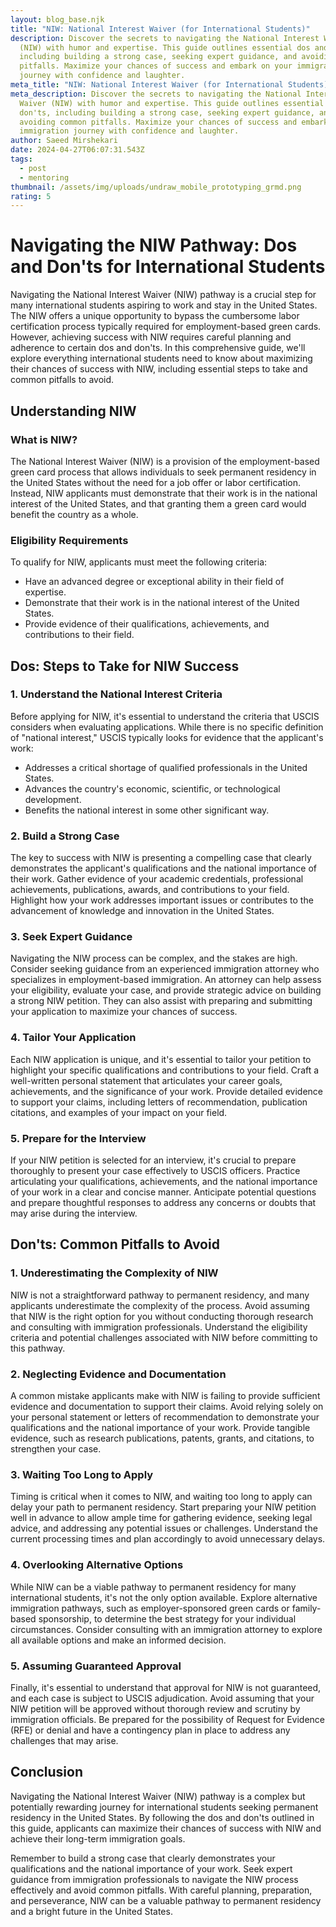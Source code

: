 ```yaml
---
layout: blog_base.njk
title: "NIW: National Interest Waiver (for International Students)"
description: Discover the secrets to navigating the National Interest Waiver
  (NIW) with humor and expertise. This guide outlines essential dos and don'ts,
  including building a strong case, seeking expert guidance, and avoiding common
  pitfalls. Maximize your chances of success and embark on your immigration
  journey with confidence and laughter.
meta_title: "NIW: National Interest Waiver (for International Students)"
meta_description: Discover the secrets to navigating the National Interest
  Waiver (NIW) with humor and expertise. This guide outlines essential dos and
  don'ts, including building a strong case, seeking expert guidance, and
  avoiding common pitfalls. Maximize your chances of success and embark on your
  immigration journey with confidence and laughter.
author: Saeed Mirshekari
date: 2024-04-27T06:07:31.543Z
tags:
  - post
  - mentoring
thumbnail: /assets/img/uploads/undraw_mobile_prototyping_grmd.png
rating: 5
---
```

# Navigating the NIW Pathway: Dos and Don'ts for International Students

Navigating the National Interest Waiver (NIW) pathway is a crucial step for many international students aspiring to work and stay in the United States. The NIW offers a unique opportunity to bypass the cumbersome labor certification process typically required for employment-based green cards. However, achieving success with NIW requires careful planning and adherence to certain dos and don'ts. In this comprehensive guide, we'll explore everything international students need to know about maximizing their chances of success with NIW, including essential steps to take and common pitfalls to avoid.

## Understanding NIW

### What is NIW?

The National Interest Waiver (NIW) is a provision of the employment-based green card process that allows individuals to seek permanent residency in the United States without the need for a job offer or labor certification. Instead, NIW applicants must demonstrate that their work is in the national interest of the United States, and that granting them a green card would benefit the country as a whole.

### Eligibility Requirements

To qualify for NIW, applicants must meet the following criteria:

- Have an advanced degree or exceptional ability in their field of expertise.
- Demonstrate that their work is in the national interest of the United States.
- Provide evidence of their qualifications, achievements, and contributions to their field.

## Dos: Steps to Take for NIW Success

### 1. Understand the National Interest Criteria

Before applying for NIW, it's essential to understand the criteria that USCIS considers when evaluating applications. While there is no specific definition of "national interest," USCIS typically looks for evidence that the applicant's work:

   - Addresses a critical shortage of qualified professionals in the United States.
   - Advances the country's economic, scientific, or technological development.
   - Benefits the national interest in some other significant way.

### 2. Build a Strong Case

The key to success with NIW is presenting a compelling case that clearly demonstrates the applicant's qualifications and the national importance of their work. Gather evidence of your academic credentials, professional achievements, publications, awards, and contributions to your field. Highlight how your work addresses important issues or contributes to the advancement of knowledge and innovation in the United States.

### 3. Seek Expert Guidance

Navigating the NIW process can be complex, and the stakes are high. Consider seeking guidance from an experienced immigration attorney who specializes in employment-based immigration. An attorney can help assess your eligibility, evaluate your case, and provide strategic advice on building a strong NIW petition. They can also assist with preparing and submitting your application to maximize your chances of success.

### 4. Tailor Your Application

Each NIW application is unique, and it's essential to tailor your petition to highlight your specific qualifications and contributions to your field. Craft a well-written personal statement that articulates your career goals, achievements, and the significance of your work. Provide detailed evidence to support your claims, including letters of recommendation, publication citations, and examples of your impact on your field.

### 5. Prepare for the Interview

If your NIW petition is selected for an interview, it's crucial to prepare thoroughly to present your case effectively to USCIS officers. Practice articulating your qualifications, achievements, and the national importance of your work in a clear and concise manner. Anticipate potential questions and prepare thoughtful responses to address any concerns or doubts that may arise during the interview.

## Don'ts: Common Pitfalls to Avoid

### 1. Underestimating the Complexity of NIW

NIW is not a straightforward pathway to permanent residency, and many applicants underestimate the complexity of the process. Avoid assuming that NIW is the right option for you without conducting thorough research and consulting with immigration professionals. Understand the eligibility criteria and potential challenges associated with NIW before committing to this pathway.

### 2. Neglecting Evidence and Documentation

A common mistake applicants make with NIW is failing to provide sufficient evidence and documentation to support their claims. Avoid relying solely on your personal statement or letters of recommendation to demonstrate your qualifications and the national importance of your work. Provide tangible evidence, such as research publications, patents, grants, and citations, to strengthen your case.

### 3. Waiting Too Long to Apply

Timing is critical when it comes to NIW, and waiting too long to apply can delay your path to permanent residency. Start preparing your NIW petition well in advance to allow ample time for gathering evidence, seeking legal advice, and addressing any potential issues or challenges. Understand the current processing times and plan accordingly to avoid unnecessary delays.

### 4. Overlooking Alternative Options

While NIW can be a viable pathway to permanent residency for many international students, it's not the only option available. Explore alternative immigration pathways, such as employer-sponsored green cards or family-based sponsorship, to determine the best strategy for your individual circumstances. Consider consulting with an immigration attorney to explore all available options and make an informed decision.

### 5. Assuming Guaranteed Approval

Finally, it's essential to understand that approval for NIW is not guaranteed, and each case is subject to USCIS adjudication. Avoid assuming that your NIW petition will be approved without thorough review and scrutiny by immigration officials. Be prepared for the possibility of Request for Evidence (RFE) or denial and have a contingency plan in place to address any challenges that may arise.

## Conclusion

Navigating the National Interest Waiver (NIW) pathway is a complex but potentially rewarding journey for international students seeking permanent residency in the United States. By following the dos and don'ts outlined in this guide, applicants can maximize their chances of success with NIW and achieve their long-term immigration goals.

Remember to build a strong case that clearly demonstrates your qualifications and the national importance of your work. Seek expert guidance from immigration professionals to navigate the NIW process effectively and avoid common pitfalls. With careful planning, preparation, and perseverance, NIW can be a valuable pathway to permanent residency and a bright future in the United States.
